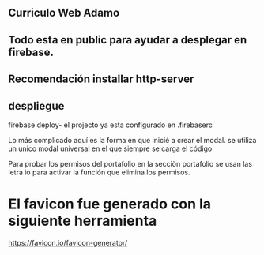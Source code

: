 ## Curriculo Web Adamo

## Todo esta en public para ayudar a desplegar en firebase.

## Recomendación installar http-server

## despliegue
firebase deploy- el projecto ya esta configurado en .firebaserc


Lo más complicado aquí es la forma en que inicié a crear el modal. se utiliza un unico modal 
universal en el que siempre se carga el código 

Para probar los permisos del portafolio en la secciòn portafolio se usan las letra io para activar la función que elimina los permisos. 

# El favicon fue generado con la siguiente herramienta
https://favicon.io/favicon-generator/